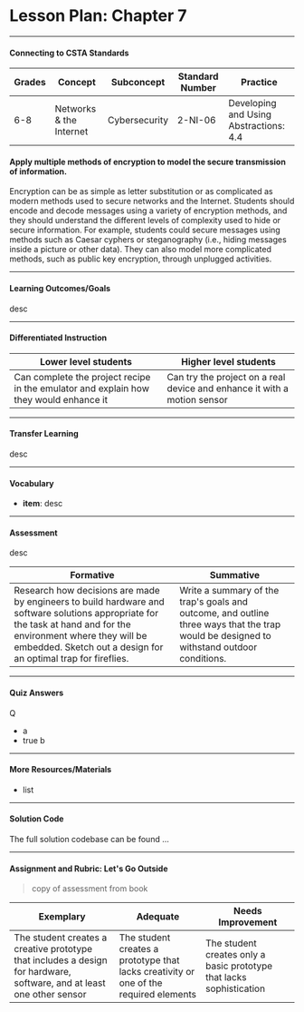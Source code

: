 # Lesson Plan: Chapter 7
---
#### Connecting to CSTA Standards

Grades | Concept | Subconcept | Standard Number | Practice
---|---|---|---|---
6-8 | Networks & the Internet | Cybersecurity | 2-NI-06 | Developing and Using Abstractions: 4.4 |

#### Apply multiple methods of encryption to model the secure transmission of information.

Encryption can be as simple as letter substitution or as complicated as modern methods used to secure networks and the Internet. Students should encode and decode messages using a variety of encryption methods, and they should understand the different levels of complexity used to hide or secure information. For example, students could secure messages using methods such as Caesar cyphers or steganography (i.e., hiding messages inside a picture or other data). They can also model more complicated methods, such as public key encryption, through unplugged activities.

---

#### Learning Outcomes/Goals

desc

---

#### Differentiated Instruction

Lower level students | Higher level students
---|---
Can complete the project recipe in the emulator and explain how they would enhance it | Can try the project on a real device and enhance it with a motion sensor

---

#### Transfer Learning

desc

---

#### Vocabulary

- **item**: desc 



---

#### Assessment

desc

Formative | Summative
---|---
Research how decisions are made by engineers to build hardware and software solutions appropriate for the task at hand and for the environment where they will be embedded. Sketch out a design for an optimal trap for fireflies. | Write a summary of the trap's goals and outcome, and outline three ways that the trap would be designed to withstand outdoor conditions.

---

#### Quiz Answers

Q
 - a
 - <span class="highlight">true b</span>



---

#### More Resources/Materials

- list

---

#### Solution Code

The full solution codebase can be found ...

---

#### Assignment and Rubric: Let's Go Outside

> copy of assessment from book

Exemplary | Adequate | Needs Improvement 
---|---|---
The student creates a creative prototype that includes a design for hardware, software, and at least one other sensor | The student creates a prototype that lacks creativity or one of the required elements | The student creates only a basic prototype that lacks sophistication

